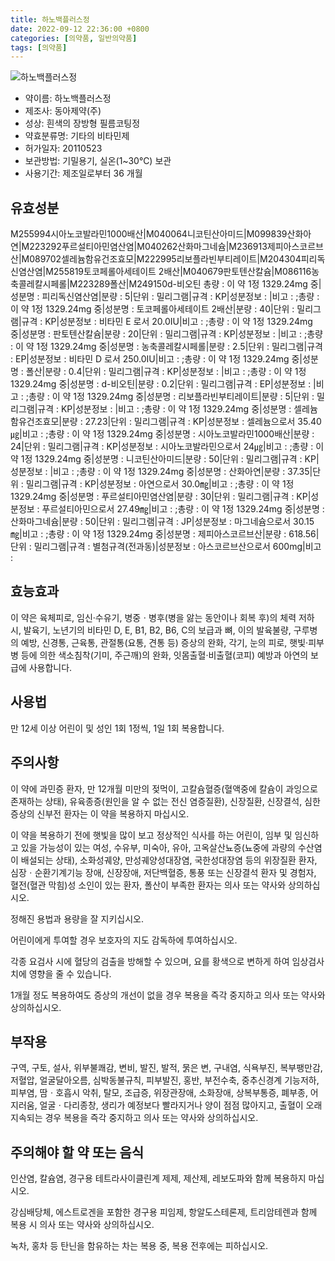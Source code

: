 ```yaml
---
title: 하노백플러스정
date: 2022-09-12 22:36:00 +0800
categories: [의약품, 일반의약품]
tags: [의약품]
---
```

![하노백플러스정](https://nedrug.mfds.go.kr/pbp/cmn/itemImageDownload/147426555198900017)

- 약이름: 하노백플러스정
- 제조사: 동아제약(주)
- 성상: 흰색의 장방형 필름코팅정
- 약효분류명: 기타의 비타민제
- 허가일자: 20110523
- 보관방법: 기밀용기, 실온(1~30℃) 보관
- 사용기간: 제조일로부터 36 개월
## 유효성분
M255994시아노코발라민1000배산|M040064니코틴산아미드|M099839산화아연|M223292푸르설티아민염산염|M040262산화마그네슘|M236913제피아스코르브산|M089702셀레늄함유건조효모|M222995리보플라빈부티레이트|M204304피리독신염산염|M255819토코페롤아세테이트 2배산|M040679판토텐산칼슘|M086116농축콜레칼시페롤|M223289폴산|M249150d-비오틴
총량 : 이 약 1정 1329.24mg 중|성분명 : 피리독신염산염|분량 : 5|단위 : 밀리그램|규격 : KP|성분정보 : |비고 : ;총량 : 이 약 1정 1329.24mg 중|성분명 : 토코페롤아세테이트 2배산|분량 : 40|단위 : 밀리그램|규격 : KP|성분정보 : 비타민 E 로서 20.0IU|비고 : ;총량 : 이 약 1정 1329.24mg 중|성분명 : 판토텐산칼슘|분량 : 20|단위 : 밀리그램|규격 : KP|성분정보 : |비고 : ;총량 : 이 약 1정 1329.24mg 중|성분명 : 농축콜레칼시페롤|분량 : 2.5|단위 : 밀리그램|규격 : EP|성분정보 : 비타민 D 로서 250.0IU|비고 : ;총량 : 이 약 1정 1329.24mg 중|성분명 : 폴산|분량 : 0.4|단위 : 밀리그램|규격 : KP|성분정보 : |비고 : ;총량 : 이 약 1정 1329.24mg 중|성분명 : d-비오틴|분량 : 0.2|단위 : 밀리그램|규격 : EP|성분정보 : |비고 : ;총량 : 이 약 1정 1329.24mg 중|성분명 : 리보플라빈부티레이트|분량 : 5|단위 : 밀리그램|규격 : KP|성분정보 : |비고 : ;총량 : 이 약 1정 1329.24mg 중|성분명 : 셀레늄함유건조효모|분량 : 27.23|단위 : 밀리그램|규격 : KP|성분정보 : 셀레늄으로서 35.40㎍|비고 : ;총량 : 이 약 1정 1329.24mg 중|성분명 : 시아노코발라민1000배산|분량 : 24|단위 : 밀리그램|규격 : KP|성분정보 : 시아노코발라민으로서 24㎍|비고 : ;총량 : 이 약 1정 1329.24mg 중|성분명 : 니코틴산아미드|분량 : 50|단위 : 밀리그램|규격 : KP|성분정보 : |비고 : ;총량 : 이 약 1정 1329.24mg 중|성분명 : 산화아연|분량 : 37.35|단위 : 밀리그램|규격 : KP|성분정보 : 아연으로서 30.0㎎|비고 : ;총량 : 이 약 1정 1329.24mg 중|성분명 : 푸르설티아민염산염|분량 : 30|단위 : 밀리그램|규격 : KP|성분정보 : 푸르설티아민으로서 27.49㎎|비고 : ;총량 : 이 약 1정 1329.24mg 중|성분명 : 산화마그네슘|분량 : 50|단위 : 밀리그램|규격 : JP|성분정보 : 마그네슘으로서 30.15㎎|비고 : ;총량 : 이 약 1정 1329.24mg 중|성분명 : 제피아스코르브산|분량 : 618.56|단위 : 밀리그램|규격 : 별첨규격(전과동)|성분정보 : 아스코르브산으로서 600mg|비고 :
## 효능효과
이 약은 육체피로, 임신·수유기, 병중ㆍ병후(병을 앓는 동안이나 회복 후)의 체력 저하 시, 발육기, 노년기의 비타민 D, E, B1, B2, B6, C의 보급과 뼈, 이의 발육불량, 구루병의 예방, 신경통, 근육통, 관절통(요통, 견통 등) 증상의 완화, 각기, 눈의 피로, 햇빛·피부병 등에 의한 색소침착(기미, 주근깨)의 완화, 잇몸출혈·비출혈(코피) 예방과 아연의 보급에 사용합니다.

## 사용법
만 12세 이상 어린이 및 성인 1회 1정씩, 1일 1회 복용합니다.

## 주의사항
이 약에 과민증 환자, 만 12개월 미만의 젖먹이, 고칼슘혈증(혈액중에 칼슘이 과잉으로 존재하는 상태), 유육종증(원인을 알 수 없는 전신 염증질환), 신장질환, 신장결석, 심한 증상의 신부전 환자는 이 약을 복용하지 마십시오.

이 약을 복용하기 전에 햇빛을 많이 보고 정상적인 식사를 하는 어린이, 임부 및 임신하고 있을 가능성이 있는 여성, 수유부, 미숙아, 유아, 고옥살산뇨증(뇨중에 과량의 수산염이 배설되는 상태), 소화성궤양, 만성궤양성대장염, 국한성대장염 등의 위장질환 환자, 심장ㆍ순환기계기능 장애, 신장장애, 저단백혈증, 통풍 또는 신장결석 환자 및 경험자, 혈전(혈관 막힘)성 소인이 있는 환자, 폴산이 부족한 환자는 의사 또는 약사와 상의하십시오.

정해진 용법과 용량을 잘 지키십시오.

어린이에게 투여할 경우 보호자의 지도 감독하에 투여하십시오.

각종 요검사 시에 혈당의 검출을 방해할 수 있으며, 요를 황색으로 변하게 하여 임상검사치에 영향을 줄 수 있습니다.

1개월 정도 복용하여도 증상의 개선이 없을 경우 복용을 즉각 중지하고 의사 또는 약사와 상의하십시오.

## 부작용
구역, 구토, 설사, 위부불쾌감, 변비, 발진, 발적, 묽은 변, 구내염, 식욕부진, 복부팽만감, 저혈압, 얼굴달아오름, 심박동불규칙, 피부발진, 홍반, 부전수축, 중추신경계 기능저하, 피부염, 땀ㆍ호흡시 악취, 탈모, 조급증, 위장관장애, 소화장애, 상복부통증, 폐부종, 어지러움, 얼굴ㆍ다리종창, 생리가 예정보다 빨라지거나 양이 점점 많아지고, 출혈이 오래 지속되는 경우 복용을 즉각 중지하고 의사 또는 약사와 상의하십시오.

## 주의해야 할 약 또는 음식
인산염, 칼슘염, 경구용 테트라사이클린계 제제, 제산제, 레보도파와 함께 복용하지 마십시오.

강심배당체, 에스트로겐을 포함한 경구용 피임제, 항알도스테론제, 트리암테렌과 함께 복용 시 의사 또는 약사와 상의하십시오.

녹차, 홍차 등 탄닌을 함유하는 차는 복용 중, 복용 전후에는 피하십시오.


